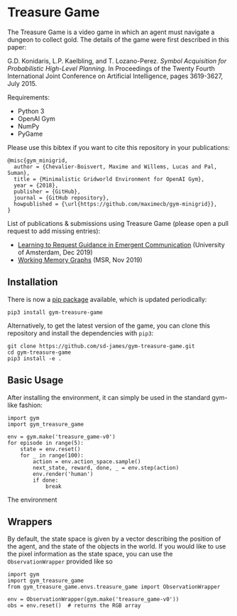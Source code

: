 # Treasure Game

The Treasure Game is a video game in which an agent must navigate a dungeon to collect gold. The details of the game were first described in this paper: 


G.D. Konidaris, L.P. Kaelbling, and T. Lozano-Perez. *Symbol Acquisition for Probabilistic High-Level Planning*. In Proceedings of the Twenty Fourth International Joint Conference on Artificial Intelligence, pages 3619-3627, July 2015.


Requirements:
- Python 3
- OpenAI Gym
- NumPy
- PyGame

Please use this bibtex if you want to cite this repository in your publications:

```
@misc{gym_minigrid,
  author = {Chevalier-Boisvert, Maxime and Willems, Lucas and Pal, Suman},
  title = {Minimalistic Gridworld Environment for OpenAI Gym},
  year = {2018},
  publisher = {GitHub},
  journal = {GitHub repository},
  howpublished = {\url{https://github.com/maximecb/gym-minigrid}},
}
```

List of publications & submissions using Treasure Game (please open a pull request to add missing entries):
- [Learning to Request Guidance in Emergent Communication](https://arxiv.org/pdf/1912.05525.pdf) (University of Amsterdam, Dec 2019)
- [Working Memory Graphs](https://arxiv.org/abs/1911.07141) (MSR, Nov 2019)

## Installation

There is now a [pip package](https://pypi.org/project/gym-treasure-game/) available, which is updated periodically:

```
pip3 install gym-treasure-game
```

Alternatively, to get the latest version of the game, you can clone this repository and install the dependencies with `pip3`:

```
git clone https://github.com/sd-james/gym-treasure-game.git
cd gym-treasure-game
pip3 install -e .
```

## Basic Usage

After installing the environment, it can simply be used in the standard gym-like fashion:

```
import gym
import gym_treasure_game

env = gym.make('treasure_game-v0')
for episode in range(5):
    state = env.reset()
    for _ in range(100):
        action = env.action_space.sample()
        next_state, reward, done, _ = env.step(action)
        env.render('human')
        if done:
            break
```

The environment 

## Wrappers

By default, the state space is given by a vector describing the position of the agent, and the state of the objects in the world. If you would like to use the pixel information as the state space, you can use the `ObservationWrapper` provided like so 

```
import gym
import gym_treasure_game
from gym_treasure_game.envs.treasure_game import ObservationWrapper

env = ObservationWrapper(gym.make('treasure_game-v0'))
obs = env.reset()  # returns the RGB array
```